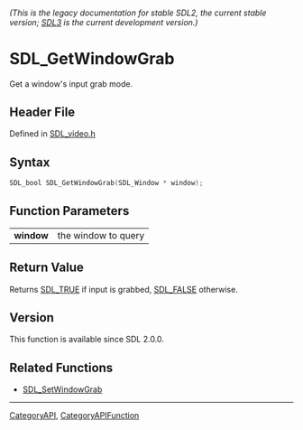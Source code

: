 ###### (This is the legacy documentation for stable SDL2, the current stable version; [SDL3](https://wiki.libsdl.org/SDL3/) is the current development version.)
# SDL_GetWindowGrab

Get a window's input grab mode.

## Header File

Defined in [SDL_video.h](https://github.com/libsdl-org/SDL/blob/SDL2/include/SDL_video.h)

## Syntax

```c
SDL_bool SDL_GetWindowGrab(SDL_Window * window);

```

## Function Parameters

|                |                     |
| -------------- | ------------------- |
| **window**     | the window to query |

## Return Value

Returns [SDL_TRUE](SDL_TRUE) if input is grabbed, [SDL_FALSE](SDL_FALSE)
otherwise.

## Version

This function is available since SDL 2.0.0.

## Related Functions

* [SDL_SetWindowGrab](SDL_SetWindowGrab)

----
[CategoryAPI](CategoryAPI), [CategoryAPIFunction](CategoryAPIFunction)


